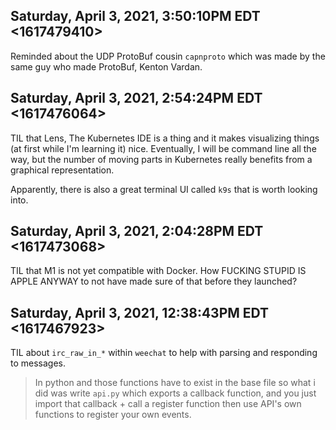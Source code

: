 ## Saturday, April 3, 2021, 3:50:10PM EDT <1617479410>

Reminded about the UDP ProtoBuf cousin `capnproto` which was made by the
same guy who made ProtoBuf, Kenton Vardan.

## Saturday, April 3, 2021, 2:54:24PM EDT <1617476064>

TIL that Lens, The Kubernetes IDE is a thing and it makes visualizing
things (at first while I'm learning it) nice. Eventually, I will be
command line all the way, but the number of moving parts in Kubernetes
really benefits from a graphical representation.

Apparently, there is also a great terminal UI called `k9s` that is worth
looking into.

## Saturday, April 3, 2021, 2:04:28PM EDT <1617473068>

TIL that M1 is not yet compatible with Docker. How FUCKING STUPID IS
APPLE ANYWAY to not have made sure of that before they launched?

## Saturday, April 3, 2021, 12:38:43PM EDT <1617467923>

TIL about `irc_raw_in_*` within `weechat` to help with parsing and
responding to messages.

> In python and those functions have to exist in the base file  so
what i did was write `api.py` which exports a callback function, and you just
import that callback + call a register function then use API's own
functions to register your own events.

